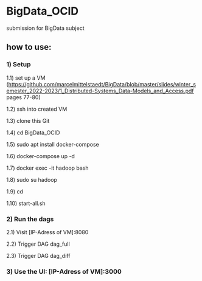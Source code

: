 # BigData_OCID
submission for BigData subject

## how to use:

### 1) Setup

1.1) set up a VM (https://github.com/marcelmittelstaedt/BigData/blob/master/slides/winter_semester_2022-2023/1_Distributed-Systems_Data-Models_and_Access.pdf pages 77-80)

1.2) ssh into created VM

1.3) clone this Git

1.4) cd BigData_OCID

1.5) sudo apt install docker-compose

1.6) docker-compose up -d

1.7) docker exec -it hadoop bash

1.8) sudo su hadoop

1.9) cd

1.10) start-all.sh

### 2) Run the dags

2.1) Visit [IP-Adress of VM]:8080

2.2) Trigger DAG dag_full

2.3) Trigger DAG dag_diff

### 3) Use the UI: [IP-Adress of VM]:3000

